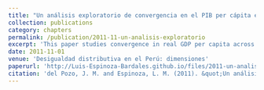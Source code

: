 ```yaml
---
title: "Un análisis exploratorio de convergencia en el PIB per cápita entre departamentos en el Perú, 1979-2008"
collection: publications
category: chapters
permalink: /publication/2011-11-un-analisis-exploratorio
excerpt: 'This paper studies convergence in real GDP per capita across Peruvian departamentos between 1979 and 2008. We find a negative relationship between the growth in the national real GDP per capita and inequality across departamentos (sigma-convergence). We also document a weak beta-convergence among Peruvian departamentos.'
date: 2011-11-01
venue: 'Desigualdad distributiva en el Perú: dimensiones'
paperurl: 'http://Luis-Espinoza-Bardales.github.io/files/2011-un-analisis-exploratorio.pdf'
citation: 'del Pozo, J. M. and Espinoza, L. M. (2011). &quot;Un análisis exploratorio de convergencia en el PIB per cápita entre departamentos en el Perú, 1979-2008&quot;, in León Castillo, J. and Iguíñiz Echevarría, J.I. (eds.) <i>Desigualdad distributiva en el Perú: dimensiones</i>. Lima: Fondo Editorial de la Pontificia Universidad Católica del Perú.'
---
```

